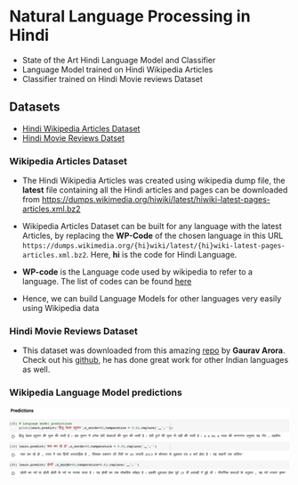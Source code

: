 # Natural Language Processing in Hindi
- State of the Art Hindi Language Model and Classifier
- Language Model trained on Hindi Wikipedia Articles
- Classifier trained on Hindi Movie reviews Dataset


## Datasets
- [Hindi Wikipedia Articles Dataset]()
- [Hindi Movie Reviews Datset](https://www.kaggle.com/disisbig/hindi-movie-reviews-dataset)

### Wikipedia Articles Dataset
- The Hindi Wikipedia Articles was created using wikipedia dump file, the **latest** file containing all the Hindi articles and pages can be downloaded from https://dumps.wikimedia.org/hiwiki/latest/hiwiki-latest-pages-articles.xml.bz2

- Wikipedia Articles Dataset can be built for any language with the latest Articles, by replacing the **WP-Code** of the chosen language in this URL `https://dumps.wikimedia.org/{hi}wiki/latest/{hi}wiki-latest-pages-articles.xml.bz2`. Here, **hi** is the code for Hindi Language.

- **WP-code** is the Language code used by wikipedia to refer to a language. The list of codes can be found [here](https://en.wikipedia.org/wiki/List_of_Wikipedias)

- Hence, we can build Language Models for other languages very easily using Wikipedia data

### Hindi Movie Reviews Dataset
- This dataset was downloaded from this amazing [repo](https://github.com/goru001/nlp-for-hindi) by **Gaurav Arora**. Check out his [github](https://github.com/goru001), he has done great work for other Indian languages as well.

### Wikipedia Language Model predictions
![predictions](https://github.com/mananm98/Hindi-Text-Classification/blob/master/images/Screen%20Shot%202020-05-27%20at%2014.03.11.png)

